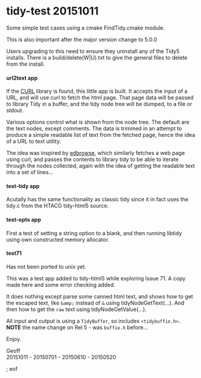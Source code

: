 # tidy-test 20151011

Some simple test cases using a cmake FindTidy.cmake module.

This is also important after the major version change to 5.0.0

Users upgrading to this need to ensure they uninstall any of the Tidy5 installs. There is a build/delete(W|U).txt to give the general files to delete from the install.

#### url2text app

If the [CURL](http://curl.haxx.se/) library is found, this little app is built. It accepts the input of a URL, and will use curl to fetch the html page. That page data will be passed to library Tidy in a buffer, and the tidy node tree will be dumped, to a file or stdout.

Various options control what is shown from the node tree. The default are the text nodes, except comments. The data is trimmed in an attempt to produce a simple readable list of text from the fetched page, hence the idea of a URL to text utility.

The idea was inspired by [edbrowse](http://edbrowse.org/), which similarly fetches a web page using curl, and passes the contents to library tidy to be able to iterate through the nodes collected, again with the idea of getting the readable text into a set of lines...

#### test-tidy app

Acutally has the same functionality as classic tidy since it in fact uses the tidy.c from the HTACG tidy-html5 source.

#### test-opts app

First a test of setting a string option to a blank, and then running libtidy using own constructed memory allocator.

#### test71

Has not been ported to unix yet.

This was a test app added to tidy-html5 while exploring Issue 71. A copy made here and some error checking added.

It does nothing except parse some canned html text, and shows how to get the escaped text, like `&amp;` instead of `&` using tidyNodeGetText(...). And then how to get the `raw` text using tidyNodeGetValue(...).

All input and output is using a `TidyBuffer`, so includes `<tidybuffio.h>`. **NOTE** the name change on Rel 5 - was `buffio.h` before...

Enjoy.

Geoff  
20151011 - 20150701 - 20150610 - 20150520

; eof
